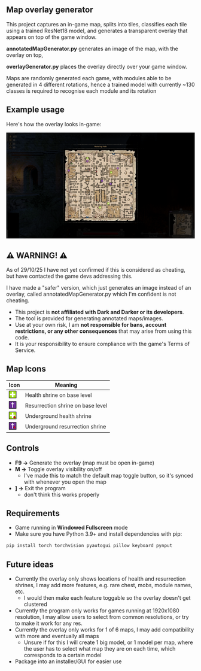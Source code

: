 ## Map overlay generator
This project captures an in-game map, splits into tiles, classifies each tile using a
trained ResNet18 model, and generates a transparent overlay that appears on top of the
game window.  

**annotatedMapGenerator.py** generates an image of the map, with the overlay on top,

**overlayGenerator.py** places the overlay directly over your game window.

Maps are randomly generated each game, with modules able to be generated in 4 different rotations, 
hence a trained model with currently ~130 classes is required to recognise each module and its rotation

## Example usage
Here's how the overlay looks in-game:  
  
![Overlay example](./exampleUsage.png)

## ⚠️ WARNING! ⚠️
As of 29/10/25 I have not yet confirmed if this is considered as cheating, but have contacted the game
devs addressing this.

I have made a "safer" version, which just generates an image instead of an overlay, called annotatedMapGenerator.py
which I'm confident is not cheating.

  
- This project is **not affiliated with Dark and Darker or its developers**.  
- The tool is provided for generating annotated maps/images.  
- Use at your own risk, I am **not responsible for bans, account restrictions, or any other consequences** that may arise from using this code.  
- It is your responsibility to ensure compliance with the game's Terms of Service.  

## Map Icons

| Icon | Meaning |
|------|---------|
| ![baseHealth](./icons/baseHealth.png) | Health shrine on base level |
| ![baseRes](./icons/baseRes.png)   | Resurrection shrine on base level |
| ![underHealth](./icons/underHealth.png) | Underground health shrine |
| ![underRes](./icons/underRes.png) | Underground resurrection shrine |


## Controls
- **F9 →** Generate the overlay (map must be open in-game)  
- **M →** Toggle overlay visibility on/off
  - I've made this to match the default map toggle button, so it's synced with whenever you open the map
- **] →** Exit the program
  - don't think this works properly

## Requirements
- Game running in **Windowed Fullscreen** mode
- Make sure you have Python 3.9+ and install dependencies with pip:  
```bash
pip install torch torchvision pyautogui pillow keyboard pynput
```

## Future ideas
- Currently the overlay only shows locations of health and resurrection shrines, I may add more features,
e.g. rare chest, mobs, module names, etc.
  - I would then make each feature toggable so the overlay doesn't get clustered
- Currently the program only works for games running at 1920x1080 resolution, I may allow users to select
from common resolutions, or try to make it work for any res.
- Currently the overlay only works for 1 of 6 maps, I may add compatibility with more and eventually all maps
  - Unsure if for this I will create 1 big model, or 1 model per map, where the user has to select what map they are on
  each time, which corresponds to a certain model
- Package into an installer/GUI for easier use



  
